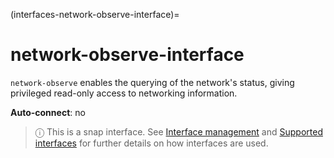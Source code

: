 (interfaces-network-observe-interface)=
# network-observe-interface

`network-observe` enables the querying of the network's status, giving privileged read-only access to networking information.

**Auto-connect**: no

> ⓘ  This is a snap interface. See [Interface management](/) and [Supported interfaces](/interfaces/index) for further details on how interfaces are used.

